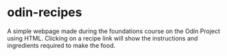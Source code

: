 # odin-recipes
A simple webpage made during the foundations course on the Odin Project using HTML. Clicking on a recipe link will show the instructions and ingredients required to make the food.